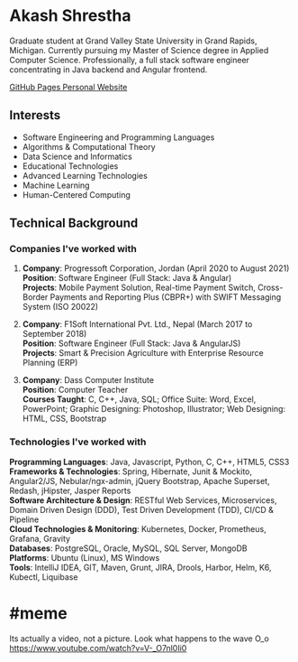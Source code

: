# Akash Shrestha

Graduate student at Grand Valley State University in Grand Rapids, Michigan. Currently pursuing my Master of Science degree in Applied Computer Science. Professionally, a full stack software engineer concentrating in Java backend and Angular frontend.

[GitHub Pages Personal Website](https://aksth.github.io/)

## Interests

- Software Engineering and Programming Languages
- Algorithms & Computational Theory
- Data Science and Informatics
- Educational Technologies
- Advanced Learning Technologies
- Machine Learning
- Human-Centered Computing

## Technical Background

### Companies I've worked with

1. **Company**: Progressoft Corporation, Jordan (April 2020 to August 2021)  
   **Position**: Software Engineer (Full Stack: Java & Angular)  
   **Projects**: Mobile Payment Solution, Real-time Payment Switch, Cross-Border Payments and Reporting Plus (CBPR+) with SWIFT Messaging System (ISO 20022)  

2. **Company**: F1Soft International Pvt. Ltd., Nepal (March 2017 to September 2018)  
   **Position**: Software Engineer (Full Stack: Java & AngularJS)  
   **Projects**: Smart & Precision Agriculture with Enterprise Resource Planning (ERP)  
   
3. **Company**: Dass Computer Institute  
   **Position**: Computer Teacher  
   **Courses Taught**: C, C++, Java, SQL; Office Suite: Word, Excel, PowerPoint; Graphic Designing: Photoshop, Illustrator; Web Designing: HTML, CSS, Bootstrap  

### Technologies I've worked with

**Programming Languages**: Java, Javascript, Python, C, C++, HTML5, CSS3  
**Frameworks & Technologies**: Spring, Hibernate, Junit & Mockito, Angular2/JS, Nebular/ngx-admin, jQuery Bootstrap, Apache Superset, Redash, jHipster, Jasper Reports  
**Software Architecture & Design**: RESTful Web Services, Microservices, Domain Driven Design (DDD), Test Driven Development (TDD), CI/CD & Pipeline  
**Cloud Technologies & Monitoring**: Kubernetes, Docker, Prometheus, Grafana, Gravity  
**Databases**: PostgreSQL, Oracle, MySQL, SQL Server, MongoDB  
**Platforms**: Ubuntu (Linux), MS Windows  
**Tools**: IntelliJ IDEA, GIT, Maven, Grunt, JIRA, Drools, Harbor, Helm, K6, Kubectl, Liquibase  

# #meme
Its actually a video, not a picture. Look what happens to the wave O_o https://www.youtube.com/watch?v=V-_O7nl0Ii0

